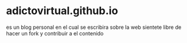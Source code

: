 # adictovirtual.github.io
es un blog personal en el cual se escribira sobre la web 
sientete libre de hacer un fork y contribuir a el contenido
